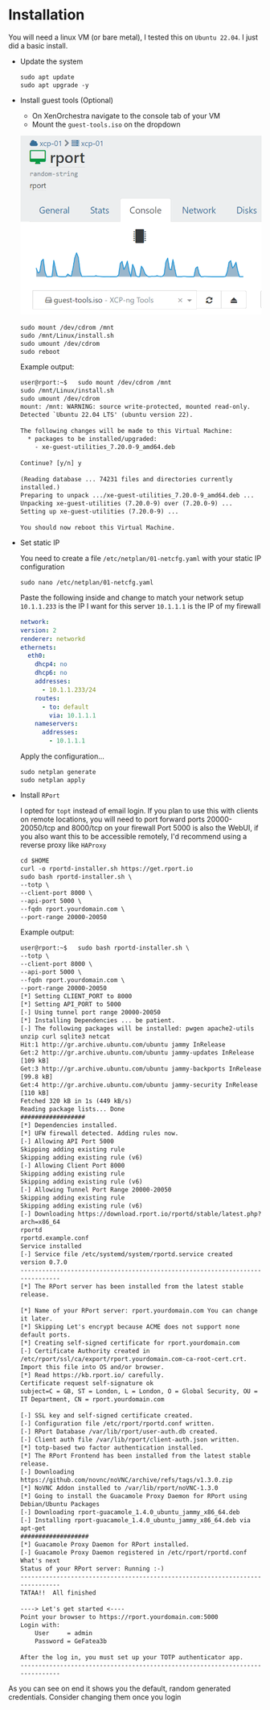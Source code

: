 # Installation

You will need a linux VM (or bare metal), I tested this on `Ubuntu 22.04`.
I just did a basic install.

- Update the system

  ```shell
  sudo apt update
  sudo apt upgrade -y
  ```

- Install guest tools (Optional)
  - On XenOrchestra navigate to the console tab of your VM
  - Mount the `guest-tools.iso` on the dropdown

  ![xoa-guest-tools](img/xoa-guest-tools.png)

  ```shell
  sudo mount /dev/cdrom /mnt
  sudo /mnt/Linux/install.sh
  sudo umount /dev/cdrom
  sudo reboot
  ```

  Example output:

  ```shell
  user@rport:~$   sudo mount /dev/cdrom /mnt
  sudo /mnt/Linux/install.sh
  sudo umount /dev/cdrom
  mount: /mnt: WARNING: source write-protected, mounted read-only.
  Detected `Ubuntu 22.04 LTS' (ubuntu version 22).

  The following changes will be made to this Virtual Machine:
    * packages to be installed/upgraded:
      - xe-guest-utilities_7.20.0-9_amd64.deb

  Continue? [y/n] y

  (Reading database ... 74231 files and directories currently installed.)
  Preparing to unpack .../xe-guest-utilities_7.20.0-9_amd64.deb ...
  Unpacking xe-guest-utilities (7.20.0-9) over (7.20.0-9) ...
  Setting up xe-guest-utilities (7.20.0-9) ...

  You should now reboot this Virtual Machine.
  ```

- Set static IP

  You need to create a file `/etc/netplan/01-netcfg.yaml` with your static IP configuration

  ```shell
  sudo nano /etc/netplan/01-netcfg.yaml
  ```

  Paste the following inside and change to match your network setup
  `10.1.1.233` is the IP I want for this server
  `10.1.1.1` is the IP of my firewall

  ```yaml
  network:
  version: 2
  renderer: networkd
  ethernets:
    eth0:
      dhcp4: no
      dhcp6: no
      addresses:
        - 10.1.1.233/24
      routes:
        - to: default
          via: 10.1.1.1
      nameservers:
        addresses:
          - 10.1.1.1
  ```

  Apply the configuration...

  ```shell
  sudo netplan generate
  sudo netplan apply
  ```

- Install `RPort`

  I opted for `topt` instead of email login.
  If you plan to use this with clients on remote locations,
  you will need to port forward ports 20000-20050/tcp and 8000/tcp on your firewall
  Port 5000 is also the WebUI, if you also want this to be accessible remotely,
  I'd recommend using a reverse proxy like `HAProxy`

  ```shell
  cd $HOME
  curl -o rportd-installer.sh https://get.rport.io
  sudo bash rportd-installer.sh \
  --totp \
  --client-port 8000 \
  --api-port 5000 \
  --fqdn rport.yourdomain.com \
  --port-range 20000-20050
  ```

  Example output:

  ```shell
  user@rport:~$   sudo bash rportd-installer.sh \
  --totp \
  --client-port 8000 \
  --api-port 5000 \
  --fqdn rport.yourdomain.com \
  --port-range 20000-20050
  [*] Setting CLIENT_PORT to 8000
  [*] Setting API_PORT to 5000
  [-] Using tunnel port range 20000-20050
  [*] Installing Dependencies ... be patient.
  [-] The following packages will be installed: pwgen apache2-utils unzip curl sqlite3 netcat
  Hit:1 http://gr.archive.ubuntu.com/ubuntu jammy InRelease
  Get:2 http://gr.archive.ubuntu.com/ubuntu jammy-updates InRelease [109 kB]
  Get:3 http://gr.archive.ubuntu.com/ubuntu jammy-backports InRelease [99.8 kB]
  Get:4 http://gr.archive.ubuntu.com/ubuntu jammy-security InRelease [110 kB]
  Fetched 320 kB in 1s (449 kB/s)
  Reading package lists... Done
  ##################
  [*] Dependencies installed.
  [*] UFW firewall detected. Adding rules now.
  [-] Allowing API Port 5000
  Skipping adding existing rule
  Skipping adding existing rule (v6)
  [-] Allowing Client Port 8000
  Skipping adding existing rule
  Skipping adding existing rule (v6)
  [-] Allowing Tunnel Port Range 20000-20050
  Skipping adding existing rule
  Skipping adding existing rule (v6)
  [-] Downloading https://download.rport.io/rportd/stable/latest.php?arch=x86_64
  rportd
  rportd.example.conf
  Service installed
  [-] Service file /etc/systemd/system/rportd.service created
  version 0.7.0
  ------------------------------------------------------------------------------
  [*] The RPort server has been installed from the latest stable release.

  [*] Name of your RPort server: rport.yourdomain.com You can change it later.
  [*] Skipping Let's encrypt because ACME does not support none default ports.
  [*] Creating self-signed certificate for rport.yourdomain.com
  [-] Certificate Authority created in /etc/rport/ssl/ca/export/rport.yourdomain.com-ca-root-cert.crt.
  Import this file into OS and/or browser.
  [*] Read https://kb.rport.io/ carefully.
  Certificate request self-signature ok
  subject=C = GB, ST = London, L = London, O = Global Security, OU = IT Department, CN = rport.yourdomain.com

  [-] SSL key and self-signed certificate created.
  [-] Configuration file /etc/rport/rportd.conf written.
  [-] RPort Database /var/lib/rport/user-auth.db created.
  [-] Client auth file /var/lib/rport/client-auth.json written.
  [*] totp-based two factor authentication installed.
  [*] The RPort Frontend has been installed from the latest stable release.
  [-] Downloading https://github.com/novnc/noVNC/archive/refs/tags/v1.3.0.zip
  [*] NoVNC Addon installed to /var/lib/rport/noVNC-1.3.0
  [*] Going to install the Guacamole Proxy Daemon for RPort using Debian/Ubuntu Packages
  [-] Downloading rport-guacamole_1.4.0_ubuntu_jammy_x86_64.deb
  [-] Installing rport-guacamole_1.4.0_ubuntu_jammy_x86_64.deb via apt-get
  ###################
  [*] Guacamole Proxy Daemon for RPort installed.
  [-] Guacamole Proxy Daemon registered in /etc/rport/rportd.conf
  What's next
  Status of your RPort server: Running :-)
  ------------------------------------------------------------------------------
  TATAA!!  All finished

  ----> Let's get started <----
  Point your browser to https://rport.yourdomain.com:5000
  Login with:
      User     = admin
      Password = GeFatea3b

  After the log in, you must set up your TOTP authenticator app.
  ------------------------------------------------------------------------------
  ```

As you can see on end it shows you the default, random generated credentials.
Consider changing them once you login
